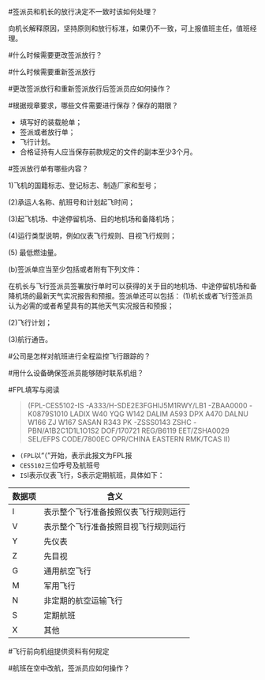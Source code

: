 #签派员和机长的放行决定不一致时该如何处理？

向机长解释原因，坚持原则和放行标准，如果仍不一致，可上报值班主任，值班经理。

#什么时候需要更改签派放行？

#什么时候需要重新签派放行

#更改签派放行和重新签派放行后签派员应如何操作？

#根据规章要求，哪些文件需要进行保存？保存的期限？

- 填写好的装载舱单；
- 签派或者放行单；
- 飞行计划。
- 合格证持有人应当保存前款规定的文件的副本至少3个月。

#签派放行单有哪些内容？

1)飞机的国籍标志、登记标志、制造厂家和型号；

(2)承运人名称、航班号和计划起飞时间；

(3)起飞机场、中途停留机场、目的地机场和备降机场；

(4)运行类型说明，例如仪表飞行规则、目视飞行规则；

(5) 最低燃油量。

(b)签派单应当至少包括或者附有下列文件：

在机长与飞行签派员签署放行单时可以获得的关于目的地机场、中途停留机场和备降机场的最新天气实况报告和预报。签派单还可以包括：
(1)机长或者飞行签派员认为必需的或者希望具有的其他天气实况报告和预报；

(2)飞行计划；

(3)航行通告。

#公司是怎样对航班进行全程监控飞行跟踪的？

#用什么设备确保签派员能够随时联系机组？

#FPL填写与阅读

>(FPL-CES5102-IS
-A333/H-SDE2E3FGHIJ5M1RWY/LB1
-ZBAA0000
-K0879S1010 LADIX W40 YQG W142 DALIM A593 DPX A470 DALNU W166
 ZJ W167 SASAN R343 PK
-ZSSS0143 ZSHC
-PBN/A1B2C1D1L1O1S2 DOF/170721 REG/B6119
 EET/ZSHA0029
 SEL/EFPS CODE/7800EC OPR/CHINA EASTERN
 RMK/TCAS II)
 
*  `(FPL`以“（”开始，表示此报文为FPL报
* `CES5102`三位呼号及航班号
*  `IS`I表示仪表飞行，S表示定期航班，具体如下：
 
 | 数据项  | 含义                 |
| ---- | ------------------ |
| I    | 表示整个飞行准备按照仪表飞行规则运行 |
| V    | 表示整个飞行准备按照目视飞行规则运行 |
| Y    | 先仪表                   |
| Z    | 先目视                   |
| G    | 通用航空飞行             |
| M    | 军用飞行               |
| N    | 非定期的航空运输飞行         |
| S    | 定期航班               |
| X    | 其他                 |
 



#飞行前向机组提供资料有何规定

#航班在空中改航，签派员应如何操作？
